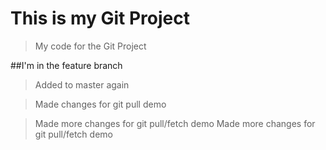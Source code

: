 # This is my Git Project

> My code for the Git Project

##I'm in the feature branch

> Added to master again

> Made changes for git pull demo

> Made more changes for git pull/fetch demo
> Made more changes for git pull/fetch demo
